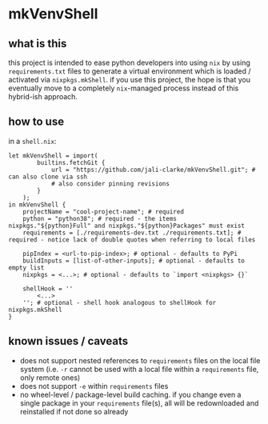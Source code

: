 # mkVenvShell

## what is this

this project is intended to ease python developers into using `nix` by using `requirements.txt` files to generate a virtual environment which is loaded / activated via `nixpkgs.mkShell`.  if you use this project, the hope is that you eventually move to a completely `nix`-managed process instead of this hybrid-ish approach.

## how to use

in a `shell.nix`:

```
let mkVenvShell = import(
        builtins.fetchGit {
            url = "https://github.com/jali-clarke/mkVenvShell.git"; # can also clone via ssh
            # also consider pinning revisions
        }
    );
in mkVenvShell {
    projectName = "cool-project-name"; # required
    python = "python38"; # required - the items nixpkgs."${python}Full" and nixpkgs."${python}Packages" must exist
    requirements = [./requirements-dev.txt ./requirements.txt]; # required - notice lack of double quotes when referring to local files

    pipIndex = <url-to-pip-index>; # optional - defaults to PyPi
    buildInputs = [list-of-other-inputs]; # optional - defaults to empty list
    nixpkgs = <...>; # optional - defaults to `import <nixpkgs> {}`

    shellHook = ''
        <...>
    ''; # optional - shell hook analogous to shellHook for nixpkgs.mkShell
}
```

## known issues / caveats

* does not support nested references to `requirements` files on the local file system (i.e. `-r` cannot be used with a local file within a `requirements` file, only remote ones)
* does not support `-e` within `requirements` files
* no wheel-level / package-level build caching.  if you change even a single package in your `requirements` file(s), all will be redownloaded and reinstalled if not done so already
